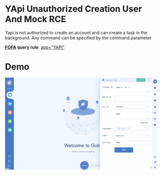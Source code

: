 # YApi Unauthorized Creation User And Mock RCE

Yapi is not authorized to create an account and can create a task in the background. Any command can be specified by the command parameter

**[FOFA](https://fofa.so/result?qbase64=YXBwPSJZQVBJIg%3D%3D) query rule**: [app="YAPI"](https://fofa.so/result?qbase64=YXBwPSJZQVBJIg%3D%3D)

# Demo

![img](YApi%20Unauthorized%20Creation%20User%20And%20Mock%20RCE.gif)